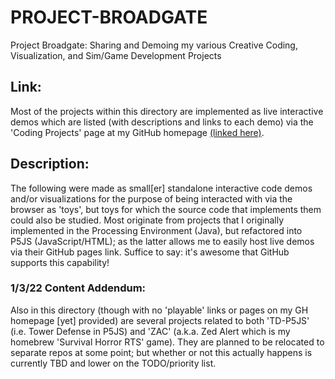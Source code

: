 # PROJECT-BROADGATE
Project Broadgate: Sharing and Demoing my various Creative Coding, Visualization, and Sim/Game Development Projects

## Link:

Most of the projects within this directory are implemented as live interactive demos which are listed (with descriptions and links to each demo) via the 'Coding Projects' page at my GitHub homepage [(linked here)](https://seiselen.github.io/codingProjects.html).

## Description:

The following were made as small[er] standalone interactive code demos and/or visualizations for the purpose of being interacted with via the browser as 'toys', but toys for which the source code that implements them could also be studied. Most originate from projects that I originally implemented in the Processing Environment (Java), but refactored into P5JS (JavaScript/HTML); as the latter allows me to easily host live demos via their GitHub pages link. Suffice to say: it's awesome that GitHub supports this capability!

### 1/3/22 Content Addendum:

Also in this directory (though with no 'playable' links or pages on my GH homepage [yet] provided) are several projects related to both 'TD-P5JS' (i.e. Tower Defense in P5JS) and 'ZAC' (a.k.a. Zed Alert which is my homebrew 'Survival Horror RTS' game). They are planned to be relocated to separate repos at some point; but whether or not this actually happens is currently TBD and lower on the TODO/priority list.